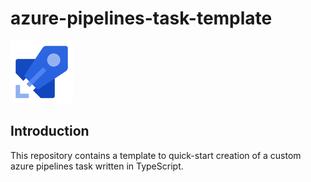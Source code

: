 # azure-pipelines-task-template

![Azure Pipelines](./images/azure-pipelines.png)

## Introduction

This repository contains a template to quick-start creation of a custom azure pipelines task written in TypeScript.


